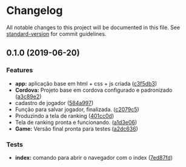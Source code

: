 # Changelog

All notable changes to this project will be documented in this file. See [standard-version](https://github.com/conventional-changelog/standard-version) for commit guidelines.

## 0.1.0 (2019-06-20)


### Features

* **app:** aplicação base em html + css + js criada ([c3f5db3](https://github.com/NaturesProphet/projetointegrador4/commit/c3f5db3))
* **Cordova:** Projeto base em cordova configurado e padronizado ([a3c89e2](https://github.com/NaturesProphet/projetointegrador4/commit/a3c89e2))
* cadastro de jogador ([584a997](https://github.com/NaturesProphet/projetointegrador4/commit/584a997))
* Função para salvar jogador, finalizada. ([c2079c5](https://github.com/NaturesProphet/projetointegrador4/commit/c2079c5))
* Produzindo a tela de ranking ([401cc0d](https://github.com/NaturesProphet/projetointegrador4/commit/401cc0d))
* Tela de ranking pronta e funcionando. ([a1d3e06](https://github.com/NaturesProphet/projetointegrador4/commit/a1d3e06))
* **Game:** Versão final pronta para testes ([a2dc636](https://github.com/NaturesProphet/projetointegrador4/commit/a2dc636))


### Tests

* **index:** comando para abrir o navegador com o index ([7ed87fd](https://github.com/NaturesProphet/projetointegrador4/commit/7ed87fd))
